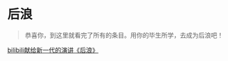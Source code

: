 # 后浪

> 恭喜你，到这里就看完了所有的条目。用你的毕生所学，去成为后浪吧！

[bilibili献给新一代的演讲《后浪》](https://www.bilibili.com/video/BV1FV411d7u7)
